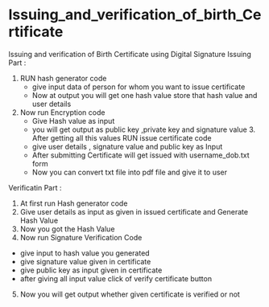 # Issuing_and_verification_of_birth_Certificate

 Issuing and verification of Birth Certificate using Digital Signature
 Issuing Part :
1. RUN hash generator code
   - give input data of person for whom you want to issue certificate
   - Now at output you will get one hash value store that hash value and user details
  2. Now run Encryption code
      - Give Hash value as input
      - you will get output as public key ,private key and signature value
    3. After getting all this values RUN issue certificate code
       - give user details , signature value and public key as Input
       - After submitting Certificate will get issued with username_dob.txt form
       - Now you can convert txt file into pdf file and give it to user

Verificatin Part :
1. At first run Hash generator code
2. Give user details as input as given in issued certificate and Generate Hash Value
3. Now you got the Hash Value
4. Now run Signature Verification Code
 - give input to hash value you generated
 - give signature value given in certificate
 - give public key as input given in certificate
 - after giving all input value click of verify certificate button
5. Now you will get output whether given certificate is verified or not

